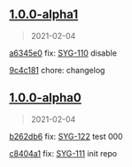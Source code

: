 
## [1.0.0-alpha1]
> 2021-02-04

[a6345e0](https://github.com/ookangzheng/test-action-semantic-release/commit/a6345e0) fix: [SYG-110](https://coolbitx.atlassian.net/browse/SYG-110)   disable

[9c4c181](https://github.com/ookangzheng/test-action-semantic-release/commit/9c4c181) chore:   changelog


[1.0.0-alpha1]: https///ookangzheng/v1.6539164abf872f1fc9a43f5270ec414e296a6ba4@github.com/ookangzheng/test-action-semantic-release/releases/tag/1.0.0-alpha1


## [1.0.0-alpha0]

> 2021-02-04


[b262db6](https://github.com//coolbitx-action-semantic-release/commit/b262db6) fix: [SYG-122](https://coolbitx.atlassian.net/browse/SYG-122)   test 000

[c8404a1](https://github.com//coolbitx-action-semantic-release/commit/c8404a1) fix: [SYG-111](https://coolbitx.atlassian.net/browse/SYG-111)   init repo


[1.0.0-alpha0]: https://github.com/ookangzheng/test-action-semantic-release/releases/tag/1.0.0-alpha0
